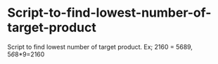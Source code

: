 # Script-to-find-lowest-number-of-target-product
Script to find lowest number of target product. Ex; 2160 = 5689, 5*6*8*9=2160
